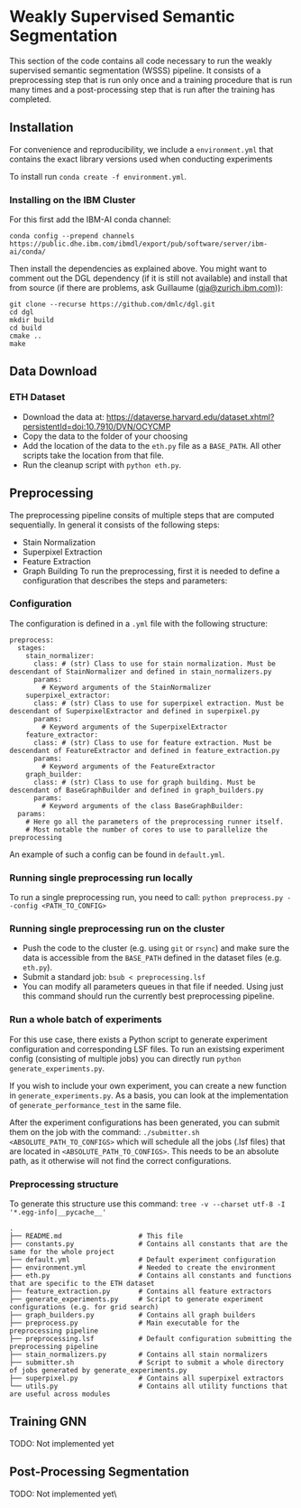 # Weakly Supervised Semantic Segmentation
This section of the code contains all code necessary to run the weakly supervised semantic segmentation (WSSS) pipeline. It consists of a preprocessing step that is run only once and a training procedure that is run many times and a post-processing step that is run after the training has completed.

## Installation
For convenience and reproducibility, we include a `environment.yml` that contains the exact library versions used when conducting experiments

To install run `conda create -f environment.yml`.

### Installing on the IBM Cluster
For this first add the IBM-AI conda channel:
```
conda config --prepend channels https://public.dhe.ibm.com/ibmdl/export/pub/software/server/ibm-ai/conda/
```
Then install the dependencies as explained above. You might want to comment out the DGL dependency (if it is still not available) and install that from source (if there are problems, ask Guillaume (gja@zurich.ibm.com)):
```
git clone --recurse https://github.com/dmlc/dgl.git
cd dgl
mkdir build
cd build
cmake ..
make
```

## Data Download
### ETH Dataset
- Download the data at: https://dataverse.harvard.edu/dataset.xhtml?persistentId=doi:10.7910/DVN/OCYCMP
- Copy the data to the folder of your choosing
- Add the location of the data to the `eth.py` file as a `BASE_PATH`. All other scripts take the location from that file.
- Run the cleanup script with `python eth.py`.

## Preprocessing
The preprocessing pipeline consits of multiple steps that are computed sequentially. In general it consists of the following steps:
- Stain Normalization
- Superpixel Extraction
- Feature Extraction
- Graph Building
To run the preprocessing, first it is needed to define a configuration that describes the steps and parameters:

### Configuration
The configuration is defined in a `.yml` file with the following structure:

```
preprocess:
  stages:
    stain_normalizer:
      class: # (str) Class to use for stain normalization. Must be descendant of StainNormalizer and defined in stain_normalizers.py
      params:
        # Keyword arguments of the StainNormalizer
    superpixel_extractor:
      class: # (str) Class to use for superpixel extraction. Must be descendant of SuperpixelExtractor and defined in superpixel.py
      params:
        # Keyword arguments of the SuperpixelExtractor
    feature_extractor:
      class: # (str) Class to use for feature extraction. Must be descendant of FeatureExtractor and defined in feature_extraction.py
      params:
        # Keyword arguments of the FeatureExtractor
    graph_builder:
      class: # (str) Class to use for graph building. Must be descendant of BaseGraphBuilder and defined in graph_builders.py
      params:
        # Keyword arguments of the class BaseGraphBuilder:
  params:
    # Here go all the parameters of the preprocessing runner itself.
    # Most notable the number of cores to use to parallelize the preprocessing
```

An example of such a config can be found in `default.yml`.

### Running single preprocessing run locally
To run a single preprocessing run, you need to call: `python preprocess.py --config <PATH_TO_CONFIG>`

### Running single preprocessing run on the cluster
- Push the code to the cluster (e.g. using `git` or `rsync`) and make sure the data is accessible from the `BASE_PATH` defined in the dataset files (e.g. `eth.py`).
- Submit a standard job: `bsub < preprocessing.lsf`
- You can modify all parameters queues in that file if needed. Using just this command should run the currently best preprocessing pipeline.

### Run a whole batch of experiments
For this use case, there exists a Python script to generate experiment configuration and corresponding LSF files. To run an existsing experiment config (consisting of multiple jobs) you can directly run `python generate_experiments.py`.

If you wish to include your own experiment, you can create a new function in `generate_experiments.py`. As a basis, you can look at the implementation of `generate_performance_test` in the same file.

After the experiment configurations has been generated, you can submit them on the job with the command: `./submitter.sh <ABSOLUTE_PATH_TO_CONFIGS>` which will schedule all the jobs (.lsf files) that are located in `<ABSOLUTE_PATH_TO_CONFIGS>`. This needs to be an absolute path, as it otherwise will not find the correct configurations.

### Preprocessing structure
To generate this structure use this command: `tree -v --charset utf-8 -I '*.egg-info|__pycache__'`

```
.
├── README.md                   # This file
├── constants.py                # Contains all constants that are the same for the whole project
├── default.yml                 # Default experiment configuration
├── environment.yml             # Needed to create the environment
├── eth.py                      # Contains all constants and functions that are specific to the ETH dataset
├── feature_extraction.py       # Contains all feature extractors
├── generate_experiments.py     # Script to generate experiment configurations (e.g. for grid search)
├── graph_builders.py           # Contains all graph builders
├── preprocess.py               # Main executable for the preprocessing pipeline
├── preprocessing.lsf           # Default configuration submitting the preprocessing pipeline
├── stain_normalizers.py        # Contains all stain normalizers
├── submitter.sh                # Script to submit a whole directory of jobs generated by generate_experiments.py
├── superpixel.py               # Contains all superpixel extractors
└── utils.py                    # Contains all utility functions that are useful across modules
```

## Training GNN
TODO: Not implemented yet

## Post-Processing Segmentation
TODO: Not implemented yet\
